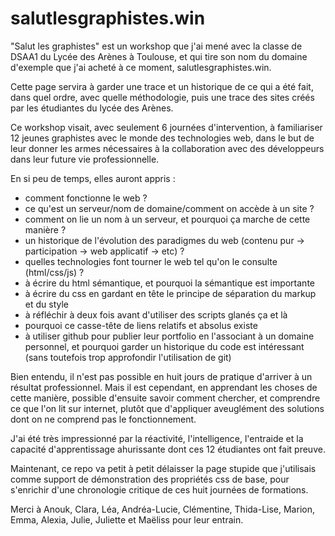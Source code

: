 # salutlesgraphistes.win

"Salut les graphistes" est un workshop que j'ai mené avec la classe de DSAA1 du Lycée des Arènes à Toulouse, et qui tire son nom du domaine d'exemple que j'ai acheté à ce moment, salutlesgraphistes.win.

Cette page servira à garder une trace et un historique de ce qui a été fait, dans quel ordre, avec quelle méthodologie, puis une trace des sites créés par les étudiantes du lycée des Arènes.

Ce workshop visait, avec seulement 6 journées d'intervention, à familiariser 12 jeunes graphistes avec le monde des technologies web, dans le but de leur donner les armes nécessaires à la collaboration avec des développeurs dans leur future vie professionnelle.

En si peu de temps, elles auront appris :  
- comment fonctionne le web ?
- ce qu'est un serveur/nom de domaine/comment on accède à un site ?
- comment on lie un nom à un serveur, et pourquoi ça marche de cette manière ?
- un historique de l'évolution des paradigmes du web (contenu pur -> participation -> web applicatif -> etc) ?
- quelles technologies font tourner le web tel qu'on le consulte (html/css/js) ?
- à écrire du html sémantique, et pourquoi la sémantique est importante
- à écrire du css en gardant en tête le principe de séparation du markup et du style
- à réfléchir à deux fois avant d'utiliser des scripts glanés ça et là
- pourquoi ce casse-tête de liens relatifs et absolus existe
- à utiliser github pour publier leur portfolio en l'associant à un domaine personnel, et pourquoi garder un historique du code est intéressant (sans toutefois trop approfondir l'utilisation de git)

Bien entendu, il n'est pas possible en huit jours de pratique d'arriver à un résultat professionnel. Mais il est cependant, en apprendant les choses de cette manière, possible d'ensuite savoir comment chercher, et comprendre ce que l'on lit sur internet, plutôt que d'appliquer aveuglément des solutions dont on ne comprend pas le fonctionnement.

J'ai été très impressionné par la réactivité, l'intelligence, l'entraide et la capacité d'apprentissage ahurissante dont ces 12 étudiantes ont fait preuve.

Maintenant, ce repo va petit à petit délaisser la page stupide que j'utilisais comme support de démonstration des propriétés css de base, pour s'enrichir d'une chronologie critique de ces huit journées de formations.

Merci à Anouk, Clara, Léa, Andréa-Lucie, Clémentine, Thida-Lise, Marion, Emma, Alexia, Julie, Juliette et Maëliss pour leur entrain.
